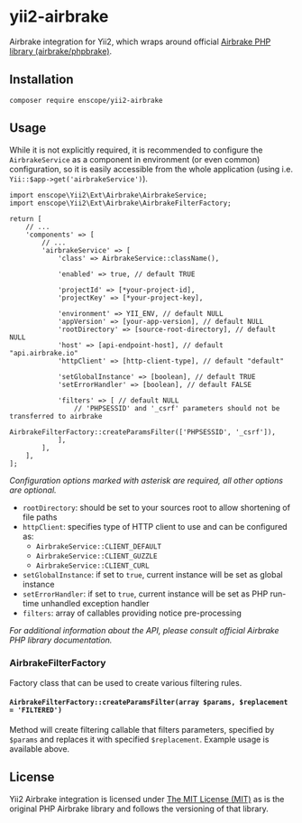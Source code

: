 # yii2-airbrake
Airbrake integration for Yii2, which wraps around official
[Airbrake PHP library (airbrake/phpbrake)](https://github.com/airbrake/phpbrake).

## Installation
    composer require enscope/yii2-airbrake

## Usage
While it is not explicitly required, it is recommended to configure the `AirbrakeService`
as a component in environment (or even common) configuration, so it is easily accessible
from the whole application (using i.e. `Yii::$app->get('airbrakeService')`).

    import enscope\Yii2\Ext\Airbrake\AirbrakeService;
    import enscope\Yii2\Ext\Airbrake\AirbrakeFilterFactory;

    return [
        // ...
        'components' => [
            // ...
            'airbrakeService' => [
                'class' => AirbrakeService::className(),
                
                'enabled' => true, // default TRUE
                
                'projectId' => [*your-project-id],
                'projectKey' => [*your-project-key],
                
                'environment' => YII_ENV, // default NULL
                'appVersion' => [your-app-version], // default NULL
                'rootDirectory' => [source-root-directory], // default NULL
                'host' => [api-endpoint-host], // default "api.airbrake.io"
                'httpClient' => [http-client-type], // default "default"
                
                'setGlobalInstance' => [boolean], // default TRUE
                'setErrorHandler' => [boolean], // default FALSE
                
                'filters' => [ // default NULL
                    // 'PHPSESSID' and '_csrf' parameters should not be transferred to airbrake
                    AirbrakeFilterFactory::createParamsFilter(['PHPSESSID', '_csrf']),
                ],
            ],
        ],
    ];

*Configuration options marked with asterisk are required, all other options are optional.*

* `rootDirectory`: should be set to your sources root to allow shortening of file paths
* `httpClient`: specifies type of HTTP client to use and can be configured as:
    * `AirbrakeService::CLIENT_DEFAULT`
    * `AirbrakeService::CLIENT_GUZZLE`
    * `AirbrakeService::CLIENT_CURL`
* `setGlobalInstance`: if set to `true`, current instance will be set as global instance
* `setErrorHandler`: if set to `true`, current instance will be set as PHP run-time unhandled exception handler
* `filters`: array of callables providing notice pre-processing

*For additional information about the API, please consult official Airbrake PHP library documentation.*

### AirbrakeFilterFactory
Factory class that can be used to create various filtering rules.

#### `AirbrakeFilterFactory::createParamsFilter(array $params, $replacement = 'FILTERED')`
Method will create filtering callable that filters parameters, specified by
`$params` and replaces it with specified `$replacement`. Example usage is
available above.

## License
Yii2 Airbrake integration is licensed under [The MIT License (MIT)](https://github.com/enscope/yii2-airbrake/blob/master/LICENSE)
as is the original PHP Airbrake library and follows the versioning of that library.
